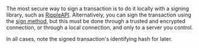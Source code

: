 The most secure way to sign a transaction is to do it locally with a signing library, such as [RippleAPI](rippleapi-reference.html). Alternatively, you can sign the transaction using the [sign method](sign.html), but this must be done through a trusted and encrypted connection, or through a local connection, and only to a server you control.

In all cases, note the signed transaction's identifying hash for later.

